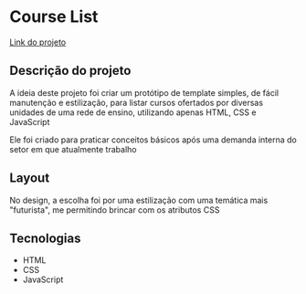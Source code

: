 # Course List
<a href="https://courselist-template.netlify.app/" target="_blank">Link do projeto</a>

## Descrição do projeto
<p>A ideia deste projeto foi criar um protótipo de template simples, de fácil manutenção e estilização, para listar cursos ofertados por diversas unidades de uma rede de ensino, utilizando apenas HTML, CSS e JavaScript</p>

<p>Ele foi criado para praticar conceitos básicos após uma demanda interna do setor em que atualmente trabalho</p>

## Layout
<p>No design, a escolha foi por uma estilização com uma temática mais "futurista", me permitindo brincar com os atributos CSS</p>

## Tecnologias
- HTML
- CSS
- JavaScript
